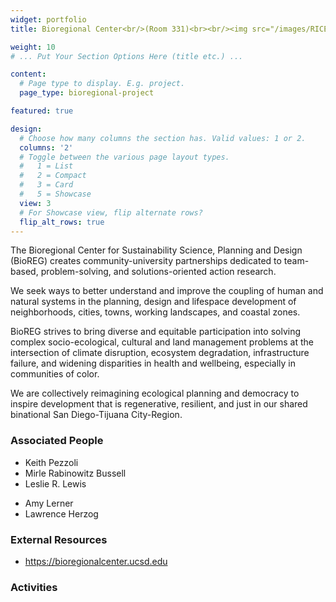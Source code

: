 ```yaml
---
widget: portfolio
title: Bioregional Center<br/>(Room 331)<br><br/><img src="/images/RICE Field.jpeg">

weight: 10
# ... Put Your Section Options Here (title etc.) ...

content:
  # Page type to display. E.g. project.
  page_type: bioregional-project

featured: true

design:
  # Choose how many columns the section has. Valid values: 1 or 2.
  columns: '2'
  # Toggle between the various page layout types.
  #   1 = List
  #   2 = Compact  
  #   3 = Card
  #   5 = Showcase
  view: 3
  # For Showcase view, flip alternate rows?
  flip_alt_rows: true
---
```

The Bioregional Center for Sustainability Science, Planning and Design (BioREG) creates community-university partnerships dedicated to team-based, problem-solving, and solutions-oriented action research. 

We seek ways to better understand and improve the coupling of  human and natural systems in the planning, design and lifespace development of neighborhoods, cities, towns, working landscapes, and coastal zones.

BioREG strives to bring diverse and equitable participation into solving complex socio-ecological, cultural and land management problems at the intersection of climate disruption, ecosystem degradation, infrastructure failure, and widening disparities in health and wellbeing, especially in communities of color. 

We are collectively reimagining ecological planning and democracy to inspire development that is regenerative, resilient, and just in our shared binational San Diego-Tijuana City-Region.



### Associated People
<div class="row">
  <div class="col-sm-4" markdown="1">
    <ul>
      <li>Keith Pezzoli</li>
      <li>Mirle Rabinowitz Bussell</li>
      <li>Leslie R. Lewis</li>
    </ul>
    </div>
  <div class="col-sm-4" markdown="1">
    <ul>
      <li>Amy Lerner</li>
      <li>Lawrence Herzog </li>
    </ul>
  </div>
</div>

### External Resources
- https://bioregionalcenter.ucsd.edu


### Activities
<br/>




